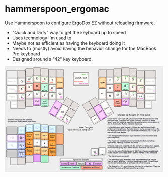 # hammerspoon_ergomac
Use Hammerspoon to configure ErgoDox EZ without reloading firmware.

* "Quick and Dirty" way to get the keyboard up to speed
* Uses technology I'm used to
* Maybe not as efficient as having the keyboard doing it
* Needs to (mostly) avoid having the behavior change for the MacBook Pro keyboard
* Designed around a "42" key keyboard.

![Layout](/images/ergodoxez_layout.png?raw=true "Optional Title")


